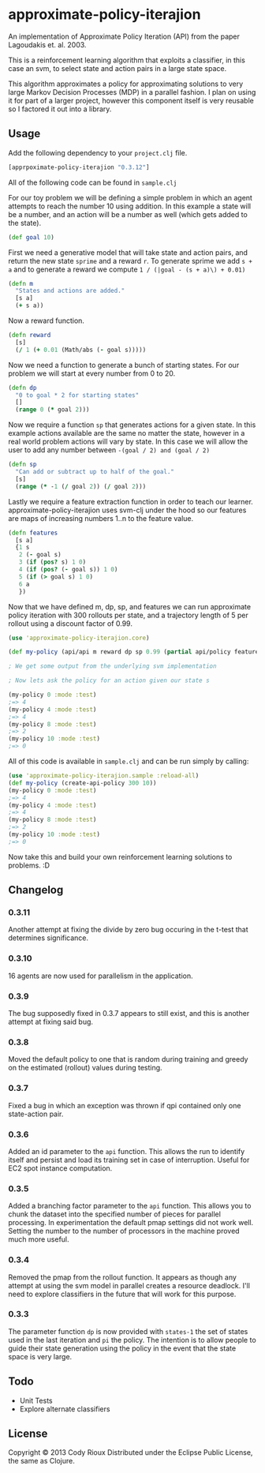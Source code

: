 # approximate-policy-iterajion

An implementation of Approximate Policy Iteration (API) from the paper Lagoudakis et. al. 2003.

This is a reinforcement learning algorithm that exploits a classifier, in this case an svm, to select
state and action pairs in a large state space.

This algorithm approximates a policy for approximating solutions to very large Markov Decision Processes (MDP)
in a parallel fashion. I plan on using it for part of a larger project, however this component itself is
very reusable so I factored it out into a library.

## Usage

Add the following dependency to your `project.clj` file.

```clojure
[apprpoximate-policy-iterajion "0.3.12"]
```

All of the following code can be found in `sample.clj`

For our toy problem we will be defining a simple problem in which an agent attempts to reach the number 10 using addition.
In this example a state will be a number, and an action will be a number as well (which gets added to the state).

```clojure
(def goal 10)
```

First we need a generative model that will take state and action pairs, and return the new state `sprime` and a reward `r`.
To generate sprime we add `s + a` and to generate a reward we compute `1 / (|goal - (s + a)\) + 0.01)`

```clojure
(defn m
  "States and actions are added."
  [s a]
  (+ s a))
```

Now a reward function.

```clojure
(defn reward
  [s]
  (/ 1 (+ 0.01 (Math/abs (- goal s)))))
```

Now we need a function to generate a bunch of starting states. For our problem we will start at every number from
0 to 20.

```clojure
(defn dp
  "0 to goal * 2 for starting states"
  []
  (range 0 (* goal 2)))
```

Now we require a function `sp` that generates actions for a given state. In this example actions available are the same
no matter the state, however in a real world problem actions will vary by state. In this case we will allow the user to
add any number between `-(goal / 2) and (goal / 2)`

```clojure
(defn sp
  "Can add or subtract up to half of the goal."
  [s]
  (range (* -1 (/ goal 2)) (/ goal 2)))
```

Lastly we require a feature extraction function in order to teach our learner. approximate-policy-iterajion uses svm-clj
under the hood so our features are maps of increasing numbers 1..n to the feature value.

```clojure
(defn features
  [s a]
  {1 s
   2 (- goal s)
   3 (if (pos? s) 1 0)
   4 (if (pos? (- goal s)) 1 0)
   5 (if (> goal s) 1 0)
   6 a
   })
```

Now that we have defined m, dp, sp, and features we can run approximate policy iteration with 300 rollouts per state,
 and a trajectory length of 5 per rollout using a discount factor of 0.99.

```clojure
(use 'approximate-policy-iterajion.core)

(def my-policy (api/api m reward dp sp 0.99 (partial api/policy features reward sp m) 300 10 features 2 "sample" :kernel-type (:rbf api/kernel-types))))

; We get some output from the underlying svm implementation

; Now lets ask the policy for an action given our state s

(my-policy 0 :mode :test)
;=> 4
(my-policy 4 :mode :test)
;=> 4 
(my-policy 8 :mode :test)
;=> 2
(my-policy 10 :mode :test)
;=> 0
```

All of this code is available in `sample.clj` and can be run simply by calling:

```clojure
(use 'approximate-policy-iterajion.sample :reload-all)
(def my-policy (create-api-policy 300 10))
(my-policy 0 :mode :test)
;=> 4
(my-policy 4 :mode :test)
;=> 4 
(my-policy 8 :mode :test)
;=> 2
(my-policy 10 :mode :test)
;=> 0
```

Now take this and build your own reinforcement learning solutions to problems. :D

## Changelog

### 0.3.11
Another attempt at fixing the divide by zero bug occuring in the t-test that determines
significance.

### 0.3.10
16 agents are now used for parallelism in the application.

### 0.3.9
The bug supposedly fixed in 0.3.7 appears to still exist, and this is another attempt at fixing
said bug.

### 0.3.8
Moved the default policy to one that is random during training and greedy on the estimated (rollout)
values during testing.

### 0.3.7
Fixed a bug in which an exception was thrown if qpi contained only one state-action pair.

### 0.3.6
Added an id parameter to the `api` function. This allows the run to identify itself and persist
and load its training set in case of interruption. Useful for EC2 spot instance computation.

### 0.3.5
Added a branching factor parameter to the `api` function. This allows you to chunk the dataset into the
specified number of pieces for parallel processing. In experimentation the default pmap settings did not
work well. Setting the number to the number of processors in the machine proved much more useful.

### 0.3.4

Removed the pmap from the rollout function. It appears as though any attempt at using the svm model in parallel creates
a resource deadlock. I'll need to explore classifiers in the future that will work for this purpose.

### 0.3.3
The parameter function `dp` is now provided with `states-1` the set of states used in the last iteration and `pi` the policy.
The intention is to allow people to guide their state generation using the policy in the event that the state space is very large.


## Todo
* Unit Tests
* Explore alternate classifiers

## License

Copyright © 2013 Cody Rioux
Distributed under the Eclipse Public License, the same as Clojure.
